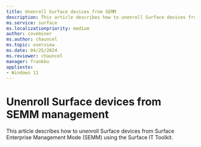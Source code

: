```yaml
---
title: Unenroll Surface devices from SEMM 
description: This article describes how to unenroll Surface devices from Surface Enterprise Management Mode (SEMM) using the Surface IT Toolkit.
ms.service: surface
ms.localizationpriority: medium
author: coveminer
ms.author: chauncel
ms.topic: overview
ms.date: 04/25/2024
ms.reviewer: chauncel
manager: frankbu
appliesto:
- Windows 11
---
```


# Unenroll Surface devices from SEMM management

This article describes how to unenroll Surface devices from Surface Enterprise Management Mode (SEMM) using the Surface IT Toolkit.